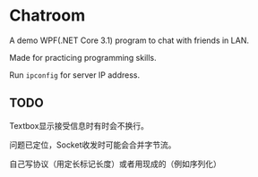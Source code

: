 # Chatroom

A demo WPF(.NET Core 3.1) program to chat with friends in LAN.

Made for practicing programming skills.

Run `ipconfig` for server IP address.

## TODO

Textbox显示接受信息时有时会不换行。

问题已定位，Socket收发时可能会合并字节流。

自己写协议（用定长标记长度）或者用现成的（例如序列化）